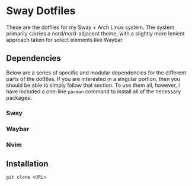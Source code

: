 # Sway Dotfiles

These are the dotfiles for my Sway + Arch Linux system. The system primarily carries a nord/nord-adjacent theme, with a slightly more lenient approach taken for select elements like Waybar. 

## Dependencies

Below are a series of specific and modular dependencies for the different parts of the dotfiles. If you are interested in a singular portion, then you should be able to simply follow that section. To use them all, however, I have included a one-line `pacman` command to install all of the necessary packages.

### Sway 

### Waybar

### Nvim 

## Installation

```
git clone <URL>
```
